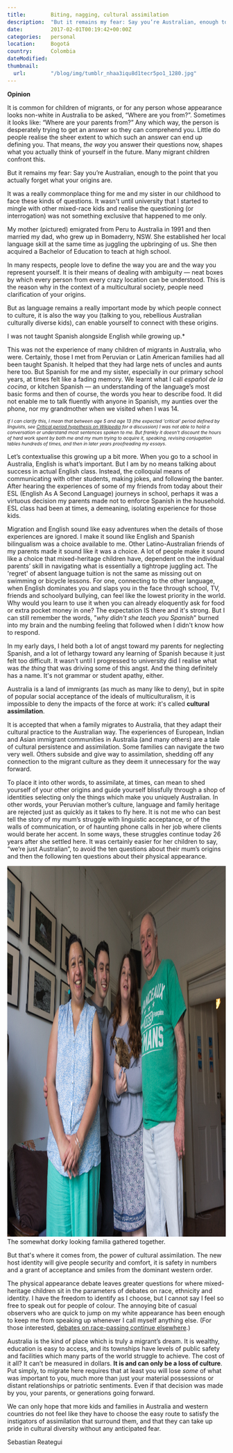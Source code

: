 ```yaml
---
title:        Biting, nagging, cultural assimilation
description:  "But it remains my fear: Say you’re Australian, enough to the point that you actually forget what your origins are."
date:         2017-02-01T00:19:42+00:00Z
categories:   personal
location:     Bogotá
country:      Colombia
dateModified:
thumbnail:
  url:        "/blog/img/tumblr_nhaa3iqu8d1tecr5po1_1280.jpg"
---
```

**Opinion**

It is common for children of migrants, or for any person whose appearance looks non-white in Australia to be asked, “Where are you from?”. Sometimes it looks like: “Where are your parents from?” Any which way, the person is desperately trying to get an answer so they can comprehend you. Little do people realise the sheer extent to which such an answer can end up defining you. That means, *the way* you answer their questions now, shapes what you actually think of yourself in the future. Many migrant children confront this.

But it remains my fear: Say you’re Australian, enough to the point that you actually forget what your origins are.

It was a really commonplace thing for me and my sister in our childhood to face these kinds of questions. It wasn't until university that I started to mingle with other mixed-race kids and realise the questioning (or interrogation) was not something exclusive that happened to me only.

My mother (pictured) emigrated from Peru to Australia in 1991 and then married my dad, who grew up in Bomaderry, NSW. She established her local language skill at the same time as juggling the upbringing of us. She then acquired a Bachelor of Education to teach at high school.

In many respects, people love to define the way you are and the way you represent yourself. It is their means of dealing with ambiguity — neat boxes by which every person from every crazy location can be understood. This is the reason why in the context of a multicultural society, people need clarification of your origins.

But as language remains a really important mode by which people connect to culture, it is also the way you (talking to you, rebellious Australian culturally diverse kids), can enable yourself to connect with these origins.

I was not taught Spanish alongside English while growing up.*

This was not the experience of many children of migrants in Australia, who were. Certainly, those I met from Peruvian or Latin American families had all been taught Spanish. It helped that they had large nets of uncles and aunts here too. But Spanish for me and my sister, especially in our primary school years, at times felt like a fading memory. We learnt what I call *español de la cocina*, or kitchen Spanish — an understanding of the language’s most basic forms and then of course, the words you hear to describe food. It did not enable me to talk fluently with anyone in Spanish, my aunties over the phone, nor my grandmother when we visited when I was 14.

<p style="font-size: 75%; font-style:italic;">If I can clarify this, I mean that between age 5 and age 13 (the expected 'critical' period defined by linguists, see <a href="https://en.wikipedia.org/wiki/Critical_period_hypothesis">Critical period hypothesis on Wikipedia</a> for a discussion) I was not able to hold a conversation or understand most sentences spoken to me. But frankly it doesn't discount the hours of hard work spent by both me and my mum trying to acquire it, speaking, revising conjugation tables hundreds of times, and then in later years proofreading my essays.</p>

Let’s contextualise this growing up a bit more. When you go to a school in Australia, English is what’s important. But I am by no means talking about success in actual English class. Instead, the colloquial means of communicating with other students, making jokes, and following the banter. After hearing the experiences of some of my friends from today about their ESL (English As A Second Language) journeys in school, perhaps it was a virtuous decision my parents made not to enforce Spanish in the household. ESL class had been at times, a demeaning, isolating experience for those kids.

Migration and English sound like easy adventures when the details of those experiences are ignored. I make it sound like English and Spanish bilingualism was a choice available to me. Other Latino-Australian friends of my parents made it sound like it was a choice. A lot of people make it sound like a choice that mixed-heritage children have, dependent on the individual parents’ skill in navigating what is essentially a tightrope juggling act. The 'regret' of absent language tuition is not the same as missing out on swimming or bicycle lessons. For one, connecting to the other language, when English dominates you and slaps you in the face through school, TV, friends and schoolyard bullying, can feel like the lowest priority in the world. Why would you learn to use it when you can already eloquently ask for food or extra pocket money in one? The expectation IS there and it's strong. But I can still remember the words, "*why didn't she teach you Spanish*" burned into my brain and the numbing feeling that followed when I didn't know how to respond.

In my early days, I held both a lot of angst toward my parents for neglecting Spanish, and a lot of lethargy toward any learning of Spanish because it just felt too difficult. It wasn’t until I progressed to university did I realise what was *the thing* that was driving some of this angst. And the thing definitely has a name. It's not grammar or student apathy, either.

Australia is a land of immigrants (as much as many like to deny), but in spite of popular social acceptance of the ideals of multiculturalism, it is impossible to deny the impacts of the force at work: it's called **cultural assimilation**.

It is accepted that when a family migrates to Australia, that they adapt their cultural practice to the Australian way. The experiences of European, Indian and Asian immigrant communities in Australia (and many others) are a tale of cultural persistence and assimilation. Some families can navigate the two very well. Others subside and give way to assimilation, shedding off any connection to the migrant culture as they deem it unnecessary for the way forward.

To place it into other words, to assimilate, at times, can mean to shed yourself of your other origins and guide yourself blissfully through a shop of identities selecting only the things which make you uniquely Australian. In other words, your Peruvian mother’s culture, language and family heritage are rejected just as quickly as it takes to fly here. It is not me who can best tell the story of my mum’s struggle with linguistic acceptance, or of the walls of communication, or of haunting phone calls in her job where clients would berate her accent. In some ways, these struggles continue today 26 years after she settled here. It was certainly easier for her children to say, “we’re just Australian”, to avoid the ten questions about their mum’s origins and then the following ten questions about their physical appearance.

<img src="/blog/img/20160107-img_3915.jpg" alt="The somewhat dorky looking familia gathered together." width="1280" height="853" />
<div class="caption">The somewhat dorky looking familia gathered together.</div>

But that's where it comes from, the power of cultural assimilation. The new host identity will give people security and comfort, it is safety in numbers and a grant of acceptance and smiles from the dominant western order.

The physical appearance debate leaves greater questions for where mixed-heritage children sit in the parameters of debates on race, ethnicity and identity. I have the freedom to identify as I choose, but I cannot say I feel so free to speak out for people of colour. The annoying bite of casual observers who are quick to jump on my white appearance has been enough to keep me from speaking up whenever I call myself anything else. (For those interested, <a href="https://en.wikipedia.org/wiki/Passing_(racial_identity)">debates on race-passing continue elsewhere</a>.)

Australia is the kind of place which is truly a migrant’s dream. It is wealthy, education is easy to access, and its townships have levels of public safety and facilities which many parts of the world struggle to achieve. The cost of it all? It can’t be measured in dollars. **It is and can only be a loss of culture**. Put simply, to migrate here requires that at least you will lose *some* of what was important to you, much more than just your material possessions or distant relationships or patriotic sentiments. Even if that decision was made by you, your parents, or generations going forward.

We can only hope that more kids and families in Australia and western countries do not feel like they have to choose the easy route to satisfy the instigators of assimilation that surround them, and that they can take up pride in cultural diversity without any anticipated fear.

Sebastian Reategui
